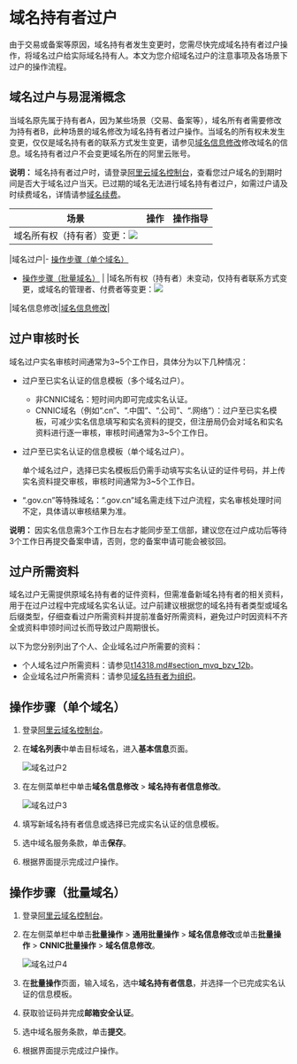 # 域名持有者过户

由于交易或备案等原因，域名持有者发生变更时，您需尽快完成域名持有者过户操作，将域名过户给实际域名持有人。本文为您介绍域名过户的注意事项及各场景下过户的操作流程。

## 域名过户与易混淆概念

当域名原先属于持有者A，因为某些场景（交易、备案等），域名所有者需要修改为持有者B，此种场景的域名修改为域名持有者过户操作。当域名的所有权未发生变更，仅仅是域名持有者的联系方式发生变更，请参见[域名信息修改](/intl.zh-CN/域名管理/域名修改/域名信息修改.md)修改域名的信息。域名持有者过户不会变更域名所在的阿里云账号。

**说明：** 域名持有者过户时，请登录[阿里云域名控制台](https://dc.console.aliyun.com/next/index?spm=5176.12818093.0.1.488716d0w2MX8e#/domain/list/all-domain)，查看您过户域名的到期时间是否大于域名过户当天。已过期的域名无法进行域名持有者过户，如需过户请及时续费域名，详情请参[域名续费](/intl.zh-CN/域名管理/域名续费/域名续费.md)。

|场景|操作|操作指导|
|--|--|----|
|域名所有权（持有者）变更：![](https://static-aliyun-doc.oss-accelerate.aliyuncs.com/assets/img/zh-CN/2696449951/p52132.png)

|域名过户|-   [操作步骤（单个域名）](#section_jlk_1ky_zmh)
-   [操作步骤（批量域名）](#section_x81_fyy_7yd) |
|域名所有权（持有者）未变动，仅持有者联系方式变更，或域名的管理者、付费者等变更：![](https://static-aliyun-doc.oss-accelerate.aliyuncs.com/assets/img/zh-CN/2696449951/p52161.png)

|域名信息修改|[域名信息修改](/intl.zh-CN/域名管理/域名修改/域名信息修改.md)|

## 过户审核时长

域名过户实名审核时间通常为3~5个工作日，具体分为以下几种情况：

-   过户至已实名认证的信息模板（多个域名过户）。
    -   非CNNIC域名：短时间内即可完成实名认证。
    -   CNNIC域名（例如“.cn”、“.中国”、“.公司”、“.网络”）：过户至已实名模板，可减少实名信息填写和实名资料的提交，但注册局仍会对域名和实名资料进行逐一审核，审核时间通常为3~5个工作日。
-   过户至已实名认证的信息模板（单个域名过户）。

    单个域名过户，选择已实名模板后仍需手动填写实名认证的证件号码，并上传实名资料提交审核，审核时间通常为3~5个工作日。

-   “.gov.cn”等特殊域名：“.gov.cn”域名需走线下过户流程，实名审核处理时间不定，具体请以审核结果为准。

**说明：** 因实名信息需3个工作日左右才能同步至工信部，建议您在过户成功后等待3个工作日再提交备案申请，否则，您的备案申请可能会被驳回。

## 过户所需资料

域名过户无需提供原域名持有者的证件资料，但需准备新域名持有者的相关资料，用于在过户过程中完成域名实名认证。过户前建议根据您的域名持有者类型或域名后缀类型，仔细查看过户所需资料并提前准备好所需资料，避免过户时因资料不齐全或资料申领时间过长而导致过户周期很长。

以下为您分别列出了个人、企业域名过户所需要的资料：

-   个人域名过户所需资料：请参见[t14318.md\#section\_mvq\_bzv\_12b](/intl.zh-CN/域名实名认证/域名实名认证所需资料.md)。
-   企业域名过户所需资料：请参见[域名持有者为组织](/intl.zh-CN/域名实名认证/域名实名认证所需资料.md)。

## 操作步骤（单个域名）

1.  登录[阿里云域名控制台](https://dc.console.aliyun.com/?spm=a2c1d.8251217.1002.19.7e29eef5kAnBeP#/domain/list)。

2.  在**域名列表**中单击目标域名，进入**基本信息**页面。

    ![域名过户2](https://static-aliyun-doc.oss-accelerate.aliyuncs.com/assets/img/zh-CN/3696449951/p76529.png)

3.  在左侧菜单栏中单击**域名信息修改** \> **域名持有者信息修改**。

    ![域名过户3](https://static-aliyun-doc.oss-accelerate.aliyuncs.com/assets/img/zh-CN/3696449951/p76534.png)

4.  填写新域名持有者信息或选择已完成实名认证的信息模板。

5.  选中域名服务条款，单击**保存**。

6.  根据界面提示完成过户操作。


## 操作步骤（批量域名）

1.  登录[阿里云域名控制台](https://dc.console.aliyun.com/?spm=a2c1d.8251217.1002.19.7e29eef5kAnBeP#/domain/list)。

2.  在左侧菜单栏中单击**批量操作** \> **通用批量操作** \> **域名信息修改**或单击**批量操作** \> **CNNIC批量操作** \> **域名信息修改**。

    ![域名过户4](https://static-aliyun-doc.oss-accelerate.aliyuncs.com/assets/img/zh-CN/3696449951/p76545.png)

3.  在**批量操作**页面，输入域名，选中**域名持有者信息**，并选择一个已完成实名认证的信息模板。

4.  获取验证码并完成**邮箱安全认证**。

5.  选中域名服务条款，单击**提交**。

6.  根据界面提示完成过户操作。


